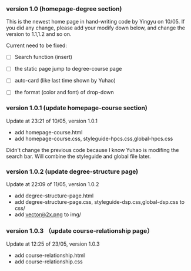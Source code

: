 ### version 1.0 (homepage-degree section)
This is the newest home page in hand-writing code by Yingyu on 10/05. If you did any change, please add your modify down below, and change the version to 1.1,1.2 and so on.

Current need to be fixed:
- [ ] Search function (insert)
- [ ]  the static page jump to degree-course page
- [ ]  auto-card (like last time shown by Yuhao)
- [ ]  the format (color and font) of drop-down


### version 1.0.1 (update homepage-course section)
Update at 23:21 of 10/05, version 1.0.1
  - add homepage-course.html
  - add homepage-course.css, styleguide-hpcs.css,global-hpcs.css
  
  Didn't change the previous code because I know Yuhao is modifing the search bar. Will combine the styleguide and global file later.
  
### version 1.0.2 (update degree-structure page)
Update at 22:09 of 11/05, version 1.0.2
  - add degree-structure-page.html
  - add degree-structure-page.css, styleguide-dsp.css,global-dsp.css to css/
  - add vector@2x.png to img/

### version 1.0.3 （update course-relationship page）
Update at 12:25 of 23/05, version 1.0.3
  - add course-relationship.html
  - add course-relationship.css
